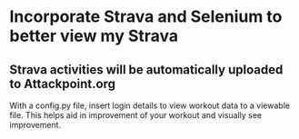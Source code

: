 # Incorporate Strava and Selenium to better view my Strava

## Strava activities will be automatically uploaded to Attackpoint.org
With a config.py file, insert login details to view workout data to a viewable file.
This helps aid in improvement of your workout and visually see improvement.
```
